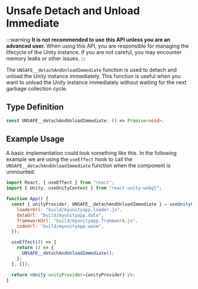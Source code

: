 # Unsafe Detach and Unload Immediate

:::warning
**It is not recommended to use this API unless you are an advanced user.** When using this API, you are responsible for managing the lifecycle of the Unity instance. If you are not careful, you may encounter memory leaks or other issues.
:::

The `UNSAFE__detachAndUnloadImmediate` function is used to detach and unload the Unity instance immediately. This function is useful when you want to unload the Unity instance immediately without waiting for the next garbage collection cycle.

## Type Definition

```ts title="Type Definition"
const UNSAFE__detachAndUnloadImmediate: () => Promise<void>;
```

## Example Usage

A basic implementation could look something like this. In the following example we are using the `useEffect` hook to call the `UNSAFE__detachAndUnloadImmediate` function when the component is unmounted.

```jsx {12-16} showLineNumbers title="App.jsx"
import React, { useEffect } from "react";
import { Unity, useUnityContext } from "react-unity-webgl";

function App() {
  const { unityProvider, UNSAFE__detachAndUnloadImmediate } = useUnityContext({
    loaderUrl: "build/myunityapp.loader.js",
    dataUrl: "build/myunityapp.data",
    frameworkUrl: "build/myunityapp.framework.js",
    codeUrl: "build/myunityapp.wasm",
  });

  useEffect(() => {
    return () => {
      UNSAFE__detachAndUnloadImmediate();
    };
  }, []);

  return <Unity unityProvider={unityProvider} />;
}
```
